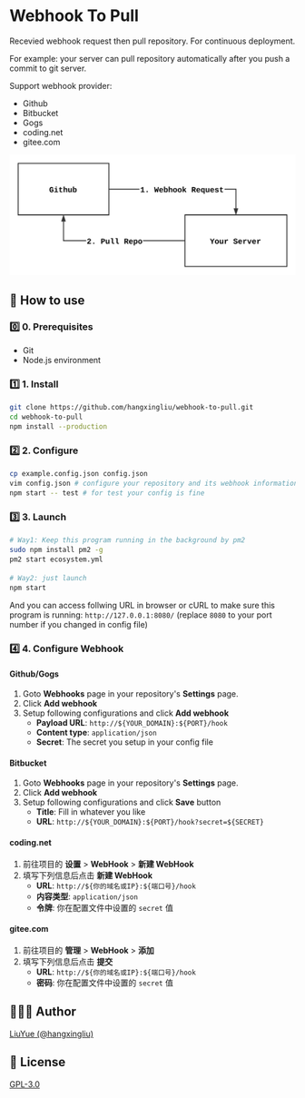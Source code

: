 # Webhook To Pull

Recevied webhook request then pull repository. For continuous deployment.

For example: your server can pull repository automatically after you push a commit to git server.

Support webhook provider: 

- Github
- Bitbucket
- Gogs
- coding.net
- gitee.com

![](images/flow.svg)

## 📕 How to use

### 0️⃣ 0. Prerequisites

- Git
- Node.js environment

### 1️⃣ 1. Install

``` bash
git clone https://github.com/hangxingliu/webhook-to-pull.git
cd webhook-to-pull
npm install --production
```

### 2️⃣ 2. Configure

``` bash
cp example.config.json config.json
vim config.json # configure your repository and its webhook information
npm start -- test # for test your config is fine 
```

### 3️⃣ 3. Launch

``` bash
# Way1: Keep this program running in the background by pm2
sudo npm install pm2 -g
pm2 start ecosystem.yml

# Way2: just launch
npm start
```

And you can access follwing URL in browser or cURL to make sure this program is running:
`http://127.0.0.1:8080/` (replace `8080` to your port number if you changed in config file)

### 4️⃣ 4. Configure Webhook

#### Github/Gogs

1. Goto **Webhooks** page in your repository's **Settings** page.
2. Click **Add webhook**
3. Setup following configurations and click **Add webhook**
	- **Payload URL**: `http://${YOUR_DOMAIN}:${PORT}/hook`
	- **Content type**: `application/json`
	- **Secret**: The secret you setup in your config file

#### Bitbucket

1. Goto **Webhooks** page in your repository's **Settings** page.
2. Click **Add webhook**
3. Setup following configurations and click **Save** button
	- **Title**: Fill in whatever you like 
	- **URL**: `http://${YOUR_DOMAIN}:${PORT}/hook?secret=${SECRET}`

#### coding.net

1. 前往项目的 **设置** > **WebHook** > **新建 WebHook**
2. 填写下列信息后点击 **新建 WebHook**
	- **URL**: `http://${你的域名或IP}:${端口号}/hook`
	- **内容类型**: `application/json`
	- **令牌**: 你在配置文件中设置的 `secret` 值

#### gitee.com

1. 前往项目的 **管理** > **WebHook** > **添加**
2. 填写下列信息后点击 **提交**
	- **URL**: `http://${你的域名或IP}:${端口号}/hook`
	- **密码**: 你在配置文件中设置的 `secret` 值

## 👨🏼‍💻 Author

[LiuYue (@hangxingliu)](https://github.com/hangxingliu)

## 📢 License

[GPL-3.0](LICENSE)
